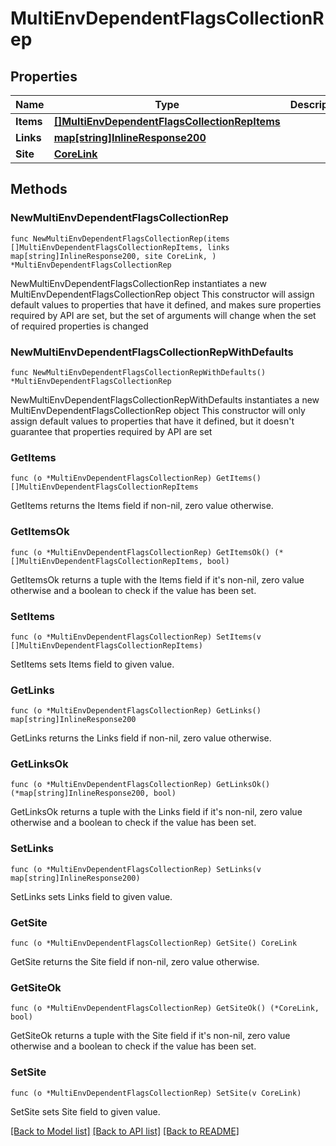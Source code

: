 # MultiEnvDependentFlagsCollectionRep

## Properties

Name | Type | Description | Notes
------------ | ------------- | ------------- | -------------
**Items** | [**[]MultiEnvDependentFlagsCollectionRepItems**](MultiEnvDependentFlagsCollectionRepItems.md) |  | 
**Links** | [**map[string]InlineResponse200**](InlineResponse200.md) |  | 
**Site** | [**CoreLink**](CoreLink.md) |  | 

## Methods

### NewMultiEnvDependentFlagsCollectionRep

`func NewMultiEnvDependentFlagsCollectionRep(items []MultiEnvDependentFlagsCollectionRepItems, links map[string]InlineResponse200, site CoreLink, ) *MultiEnvDependentFlagsCollectionRep`

NewMultiEnvDependentFlagsCollectionRep instantiates a new MultiEnvDependentFlagsCollectionRep object
This constructor will assign default values to properties that have it defined,
and makes sure properties required by API are set, but the set of arguments
will change when the set of required properties is changed

### NewMultiEnvDependentFlagsCollectionRepWithDefaults

`func NewMultiEnvDependentFlagsCollectionRepWithDefaults() *MultiEnvDependentFlagsCollectionRep`

NewMultiEnvDependentFlagsCollectionRepWithDefaults instantiates a new MultiEnvDependentFlagsCollectionRep object
This constructor will only assign default values to properties that have it defined,
but it doesn't guarantee that properties required by API are set

### GetItems

`func (o *MultiEnvDependentFlagsCollectionRep) GetItems() []MultiEnvDependentFlagsCollectionRepItems`

GetItems returns the Items field if non-nil, zero value otherwise.

### GetItemsOk

`func (o *MultiEnvDependentFlagsCollectionRep) GetItemsOk() (*[]MultiEnvDependentFlagsCollectionRepItems, bool)`

GetItemsOk returns a tuple with the Items field if it's non-nil, zero value otherwise
and a boolean to check if the value has been set.

### SetItems

`func (o *MultiEnvDependentFlagsCollectionRep) SetItems(v []MultiEnvDependentFlagsCollectionRepItems)`

SetItems sets Items field to given value.


### GetLinks

`func (o *MultiEnvDependentFlagsCollectionRep) GetLinks() map[string]InlineResponse200`

GetLinks returns the Links field if non-nil, zero value otherwise.

### GetLinksOk

`func (o *MultiEnvDependentFlagsCollectionRep) GetLinksOk() (*map[string]InlineResponse200, bool)`

GetLinksOk returns a tuple with the Links field if it's non-nil, zero value otherwise
and a boolean to check if the value has been set.

### SetLinks

`func (o *MultiEnvDependentFlagsCollectionRep) SetLinks(v map[string]InlineResponse200)`

SetLinks sets Links field to given value.


### GetSite

`func (o *MultiEnvDependentFlagsCollectionRep) GetSite() CoreLink`

GetSite returns the Site field if non-nil, zero value otherwise.

### GetSiteOk

`func (o *MultiEnvDependentFlagsCollectionRep) GetSiteOk() (*CoreLink, bool)`

GetSiteOk returns a tuple with the Site field if it's non-nil, zero value otherwise
and a boolean to check if the value has been set.

### SetSite

`func (o *MultiEnvDependentFlagsCollectionRep) SetSite(v CoreLink)`

SetSite sets Site field to given value.



[[Back to Model list]](../README.md#documentation-for-models) [[Back to API list]](../README.md#documentation-for-api-endpoints) [[Back to README]](../README.md)



